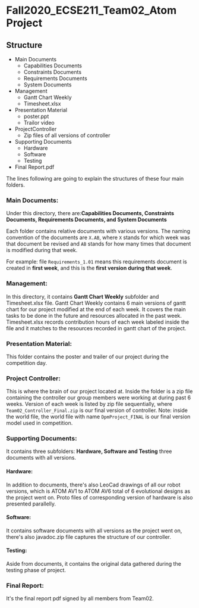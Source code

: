 # Fall2020_ECSE211_Team02_Atom Project
## Structure
- Main Documents 
  - Capabilities Documents
  - Constraints Documents
  - Requirements Documents
  - System Documents  
- Management
  - Gantt Chart Weekly
  - Timesheet.xlsx
- Presentation Material 
  - poster.ppt
  - Trailor video
- ProjectController
  - Zip files of all versions of controller
- Supporting Documents
  - Hardware
  - Software
  - Testing
- Final Report.pdf  

The lines following are going to explain the structures of these four main folders.

### Main Documents:
Under this directory, there are:**Capabilities Documents, Constraints Documents, Requirements Documents, and System Documents**  

Each folder contains relative documents with various versions. The naming convention of the documents are `X.AB`, where `X` stands for which week was that document be revised and `AB` stands for how many times that document is modified during that week.   

For example: file `Requirements_1.01` means this requirements document is created in **first week**, and this is the **first version during that week**.  
### Management:
In this directory, it contains **Gantt Chart Weekly** subfolder and Timesheet.xlsx file.
Gantt Chart Weekly contains 6 main versions of gantt chart for our project modified at the end of each week. It covers the main tasks to be done in the future and resources allocated in the past week.  
Timesheet.xlsx records contribution hours of each week labeled inside the file and it matches to the resources recorded in gantt chart of the project.
### Presentation Material:
This folder contains the poster and trailer of our project during the competition day.
### Project Controller:
This is where the brain of our project located at. Inside the folder is a zip file containing the controller our group members were working at during past 6 weeks.
Version of each week is listed by zip file sequentially, where `Team02_Controller_Final.zip` is our final version of controller.
Note: inside the world file, the world file with name `DpmProject_FINAL` is our final version model used in competition.
### Supporting Documents:
It contains three subfolders: **Hardware, Software and Testing** three documents with all versions.
#### Hardware:
In addition to documents, there's also LeoCad drawings of all our robot versions, which is ATOM AV1 to ATOM AV6 total of 6 evolutional designs as the project went on. Proto files of corresponding version of hardware is also presented parallelly. 
#### Software:
It contains software documents with all versions as the project went on, there's also javadoc.zip file captures the structure of our controller.
#### Testing:
Aside from documents, it contains the original data gathered during the testing phase of project.
### Final Report:
It's the final report pdf signed by all members from Team02.
